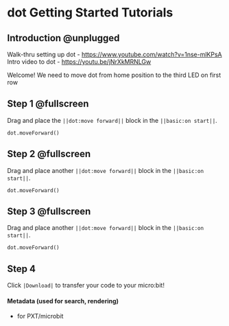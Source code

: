 # dot Getting Started Tutorials

## Introduction @unplugged
Walk-thru setting up dot - https://www.youtube.com/watch?v=1nse-mlKPsA
Intro video to dot - https://youtu.be/jNrXkMRNLGw

Welcome! We need to move dot from home position to the third LED on first row 

## Step 1 @fullscreen

Drag and place the ``||dot:move forward||`` block in the ``||basic:on start||``.


```blocks
dot.moveForward()
```

## Step 2 @fullscreen

Drag and place another ``||dot:move forward||`` block in the ``||basic:on start||``.


```blocks
dot.moveForward()
```

## Step 3 @fullscreen

Drag and place another ``||dot:move forward||`` block in the ``||basic:on start||``.


```blocks
dot.moveForward()
```

## Step 4

Click ``|Download|`` to transfer your code to your micro:bit!

#### Metadata (used for search, rendering)

* for PXT/microbit
<script src="https://makecode.com/gh-pages-embed.js"></script><script>makeCodeRender("{{ site.makecode.home_url }}", "{{ site.github.owner_name }}/{{ site.github.repository_name }}");</script>
